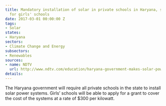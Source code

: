 ```yaml
---
title: Mandatory installation of solar in private schools in Haryana, special incentives
  for girls' schools
date: 2017-03-01 00:00:00 Z
tags:
- Solar
states:
- Haryana
sectors:
- Climate Change and Energy
subsectors:
- Renewables
sources:
- name: NDTV
  url: http://www.ndtv.com/education/haryana-government-makes-solar-power-systems-mandatory-for-private-schools-1662842
details: 
---
```


The Haryana government will require all private schools in the state to install solar power systems. Girls’ schools will be able to apply for a grant to cover the cost of the systems at a rate of $300 per kilowatt.
